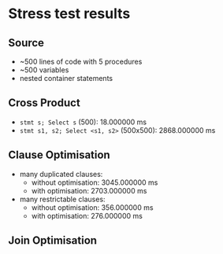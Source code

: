 # Stress test results

## Source
- ~500 lines of code with 5 procedures
- ~500 variables
- nested container statements

## Cross Product
- `stmt s; Select s` (500): 18.000000 ms
- `stmt s1, s2; Select <s1, s2>` (500x500): 2868.000000 ms 

## Clause Optimisation
- many duplicated clauses:
	- without optimisation: 3045.000000 ms
	- with optimisation: 2703.000000 ms
- many restrictable clauses:
	- without optimisation: 356.000000 ms
	- with optimisation: 276.000000 ms

## Join Optimisation